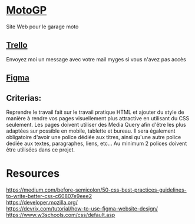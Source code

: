 # [MotoGP](https://therealhoko.github.io/MotoGP/index.html)
Site Web pour le garage moto

## [Trello](https://trello.com/b/DqUp04Q6/motorsports)
Envoyez moi un message avec votre mail myges si vous n'avez pas accès

## [Figma](https://www.figma.com/file/UaCQz321QCHOc0QePDhqSA/MotoGP?node-id=2%3A636&t=m0fOl39aR1EtBB7v-1)

## Criterias:

Reprendre le travail fait sur le travail pratique HTML et ajouter du style de manière à rendre vos pages
visuellement plus attractive en utilisant du CSS seulement. Les pages doivent utiliser des Media Query
afin d'être les plus adaptées sur possible en mobile, tablette et bureau. Il sera également obligatoire
d'avoir une police dédiée aux titres, ainsi qu'une autre police dediée aux textes, paragraphes, liens, etc...
Au minimum 2 polices doivent être utilisées dans ce projet.

# Resources
https://medium.com/before-semicolon/50-css-best-practices-guidelines-to-write-better-css-c60807e9eee2 \
https://developer.mozilla.org/ \
https://devrix.com/tutorial/how-to-use-figma-website-design/ \
https://www.w3schools.com/css/default.asp
